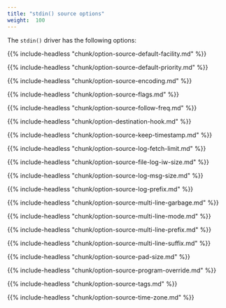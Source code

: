 ```yaml
---
title: "stdin() source options"
weight:  100
---
```

<!-- DISCLAIMER: This file is based on the syslog-ng Open Source Edition documentation https://github.com/balabit/syslog-ng-ose-guides/commit/2f4a52ee61d1ea9ad27cb4f3168b95408fddfdf2 and is used under the terms of The syslog-ng Open Source Edition Documentation License. The file has been modified by Axoflow. -->

The `stdin()` driver has the following options:

{{% include-headless "chunk/option-source-default-facility.md" %}}

{{% include-headless "chunk/option-source-default-priority.md" %}}

{{% include-headless "chunk/option-source-encoding.md" %}}

{{% include-headless "chunk/option-source-flags.md" %}}

{{% include-headless "chunk/option-source-follow-freq.md" %}}

{{% include-headless "chunk/option-destination-hook.md" %}}

{{% include-headless "chunk/option-source-keep-timestamp.md" %}}

{{% include-headless "chunk/option-source-log-fetch-limit.md" %}}

{{% include-headless "chunk/option-source-file-log-iw-size.md" %}}

{{% include-headless "chunk/option-source-log-msg-size.md" %}}

{{% include-headless "chunk/option-source-log-prefix.md" %}}

{{% include-headless "chunk/option-source-multi-line-garbage.md" %}}

{{% include-headless "chunk/option-source-multi-line-mode.md" %}}

{{% include-headless "chunk/option-source-multi-line-prefix.md" %}}

{{% include-headless "chunk/option-source-multi-line-suffix.md" %}}

{{% include-headless "chunk/option-source-pad-size.md" %}}

{{% include-headless "chunk/option-source-program-override.md" %}}

{{% include-headless "chunk/option-source-tags.md" %}}

{{% include-headless "chunk/option-source-time-zone.md" %}}
